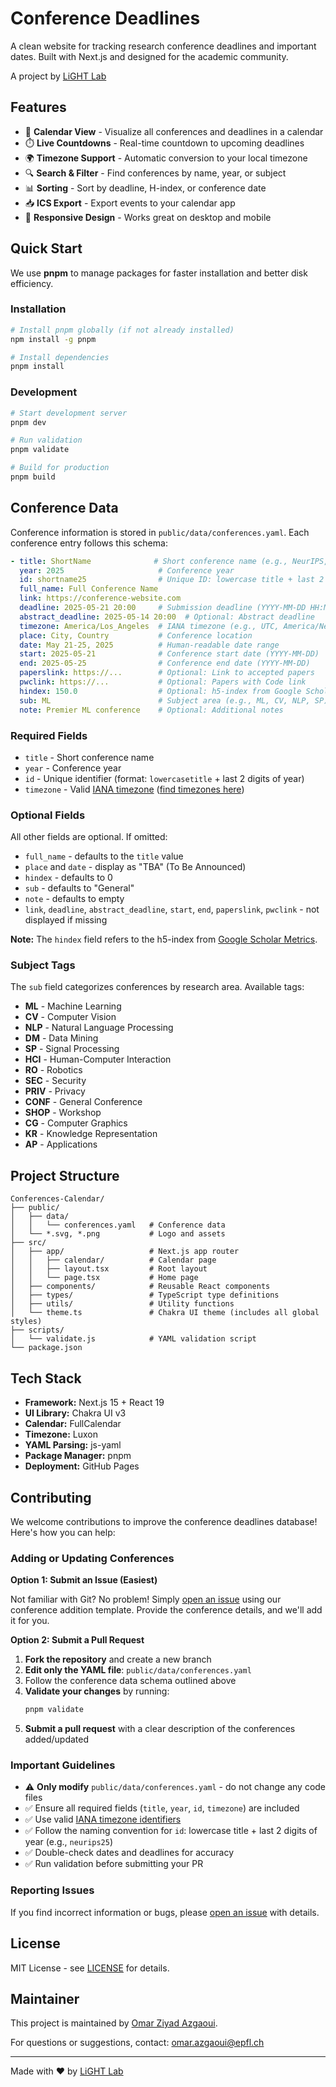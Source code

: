 # Conference Deadlines

A clean website for tracking research conference deadlines and important dates. Built with Next.js and designed for the academic community.

A project by [LiGHT Lab](https://github.com/EPFLiGHT)

## Features

- 📅 **Calendar View** - Visualize all conferences and deadlines in a calendar
- ⏱️ **Live Countdowns** - Real-time countdown to upcoming deadlines
- 🌍 **Timezone Support** - Automatic conversion to your local timezone
- 🔍 **Search & Filter** - Find conferences by name, year, or subject
- 📊 **Sorting** - Sort by deadline, H-index, or conference date
- 📥 **ICS Export** - Export events to your calendar app
- 📱 **Responsive Design** - Works great on desktop and mobile

## Quick Start

We use **pnpm** to manage packages for faster installation and better disk efficiency.

### Installation

```bash
# Install pnpm globally (if not already installed)
npm install -g pnpm

# Install dependencies
pnpm install
```

### Development

```bash
# Start development server
pnpm dev

# Run validation
pnpm validate

# Build for production
pnpm build
```

## Conference Data

Conference information is stored in `public/data/conferences.yaml`. Each conference entry follows this schema:

```yaml
- title: ShortName              # Short conference name (e.g., NeurIPS, CVPR)
  year: 2025                     # Conference year
  id: shortname25                # Unique ID: lowercase title + last 2 digits of year
  full_name: Full Conference Name
  link: https://conference-website.com
  deadline: 2025-05-21 20:00     # Submission deadline (YYYY-MM-DD HH:MM)
  abstract_deadline: 2025-05-14 20:00  # Optional: Abstract deadline
  timezone: America/Los_Angeles  # IANA timezone (e.g., UTC, America/New_York)
  place: City, Country           # Conference location
  date: May 21-25, 2025          # Human-readable date range
  start: 2025-05-21              # Conference start date (YYYY-MM-DD)
  end: 2025-05-25                # Conference end date (YYYY-MM-DD)
  paperslink: https://...        # Optional: Link to accepted papers
  pwclink: https://...           # Optional: Papers with Code link
  hindex: 150.0                  # Optional: h5-index from Google Scholar Metrics
  sub: ML                        # Subject area (e.g., ML, CV, NLP, SP)
  note: Premier ML conference    # Optional: Additional notes
```

### Required Fields
- `title` - Short conference name
- `year` - Conference year
- `id` - Unique identifier (format: `lowercasetitle` + last 2 digits of year)
- `timezone` - Valid [IANA timezone](https://en.wikipedia.org/wiki/List_of_tz_database_time_zones) ([find timezones here](https://momentjs.com/timezone/))

### Optional Fields

All other fields are optional. If omitted:

- `full_name` - defaults to the `title` value
- `place` and `date` - display as "TBA" (To Be Announced)
- `hindex` - defaults to 0
- `sub` - defaults to "General"
- `note` - defaults to empty
- `link`, `deadline`, `abstract_deadline`, `start`, `end`, `paperslink`, `pwclink` - not displayed if missing

**Note:** The `hindex` field refers to the h5-index from [Google Scholar Metrics](https://scholar.google.com/citations?view_op=top_venues&vq=eng).

### Subject Tags

The `sub` field categorizes conferences by research area. Available tags:

- **ML** - Machine Learning
- **CV** - Computer Vision
- **NLP** - Natural Language Processing
- **DM** - Data Mining
- **SP** - Signal Processing
- **HCI** - Human-Computer Interaction
- **RO** - Robotics
- **SEC** - Security
- **PRIV** - Privacy
- **CONF** - General Conference
- **SHOP** - Workshop
- **CG** - Computer Graphics
- **KR** - Knowledge Representation
- **AP** - Applications

## Project Structure

```
Conferences-Calendar/
├── public/
│   ├── data/
│   │   └── conferences.yaml   # Conference data
│   └── *.svg, *.png           # Logo and assets
├── src/
│   ├── app/                   # Next.js app router
│   │   ├── calendar/          # Calendar page
│   │   ├── layout.tsx         # Root layout
│   │   └── page.tsx           # Home page
│   ├── components/            # Reusable React components
│   ├── types/                 # TypeScript type definitions
│   ├── utils/                 # Utility functions
│   └── theme.ts               # Chakra UI theme (includes all global styles)
├── scripts/
│   └── validate.js            # YAML validation script
└── package.json
```

## Tech Stack

- **Framework:** Next.js 15 + React 19
- **UI Library:** Chakra UI v3
- **Calendar:** FullCalendar
- **Timezone:** Luxon
- **YAML Parsing:** js-yaml
- **Package Manager:** pnpm
- **Deployment:** GitHub Pages

## Contributing

We welcome contributions to improve the conference deadlines database! Here's how you can help:

### Adding or Updating Conferences

**Option 1: Submit an Issue (Easiest)**

Not familiar with Git? No problem! Simply [open an issue](https://github.com/EPFLiGHT/Conferences-Calendar/issues/new/choose) using our conference addition template. Provide the conference details, and we'll add it for you.

**Option 2: Submit a Pull Request**

1. **Fork the repository** and create a new branch
2. **Edit only the YAML file**: `public/data/conferences.yaml`
3. Follow the conference data schema outlined above
4. **Validate your changes** by running:
   ```bash
   pnpm validate
   ```
5. **Submit a pull request** with a clear description of the conferences added/updated

### Important Guidelines

- ⚠️ **Only modify** `public/data/conferences.yaml` - do not change any code files
- ✅ Ensure all required fields (`title`, `year`, `id`, `timezone`) are included
- ✅ Use valid [IANA timezone identifiers](https://en.wikipedia.org/wiki/List_of_tz_database_time_zones)
- ✅ Follow the naming convention for `id`: lowercase title + last 2 digits of year (e.g., `neurips25`)
- ✅ Double-check dates and deadlines for accuracy
- ✅ Run validation before submitting your PR

### Reporting Issues

If you find incorrect information or bugs, please [open an issue](https://github.com/EPFLiGHT/Conferences-Calendar/issues) with details.

## License

MIT License - see [LICENSE](LICENSE) for details.

## Maintainer

This project is maintained by [Omar Ziyad Azgaoui](https://github.com/AZOGOAT).

For questions or suggestions, contact: [omar.azgaoui@epfl.ch](mailto:omar.azgaoui@epfl.ch)

---

Made with ❤️ by [LiGHT Lab](https://github.com/EPFLiGHT)
